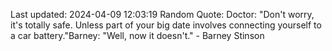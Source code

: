 Last updated: 2024-04-09 12:03:19
Random Quote: Doctor: "Don't worry, it's totally safe. Unless part of your big date involves connecting yourself to a car battery."Barney: "Well, now it doesn't." - Barney Stinson